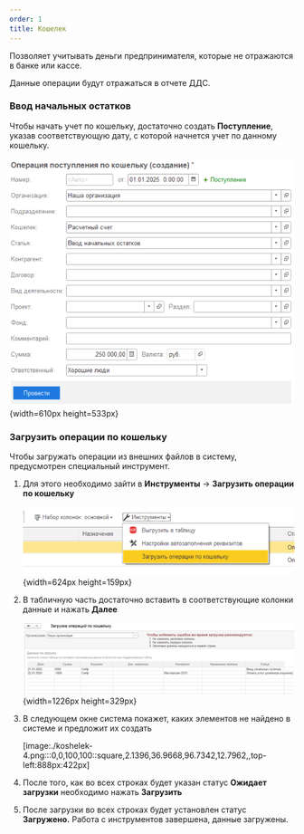 ```yaml
---
order: 1
title: Кошелек
---
```


Позволяет учитывать деньги предпринимателя, которые не отражаются в банке или кассе.

Данные операции будут отражаться в отчете ДДС.

### Ввод начальных остатков

Чтобы начать учет по кошельку, достаточно создать **Поступление**, указав соответствующую дату, с которой начнется учет по данному кошельку.

![](./koshelek.png){width=610px height=533px}



### Загрузить операции по кошельку

Чтобы загружать операции из внешних файлов в систему, предусмотрен специальный инструмент.

1. Для этого необходимо зайти в **Инструменты** \-> **Загрузить операции по кошельку**

   ![](./koshelek-2.png){width=624px height=159px}

2. В табличную часть достаточно вставить в соответствующие колонки данные и нажать **Далее**

   ![](./koshelek-3.png){width=1226px height=329px}

3. В следующем окне система покажет, каких элементов не найдено в системе и предложит их создать

   [image:./koshelek-4.png:::0,0,100,100::square,2.1396,36.9668,96.7342,12.7962,,top-left:888px:422px]

4. После того, как во всех строках будет указан статус **Ожидает загрузки** необходимо нажать **Загрузить**

5. После загрузки во всех строках будет установлен статус **Загружено.** Работа с инструментов завершена, данные загружены.


